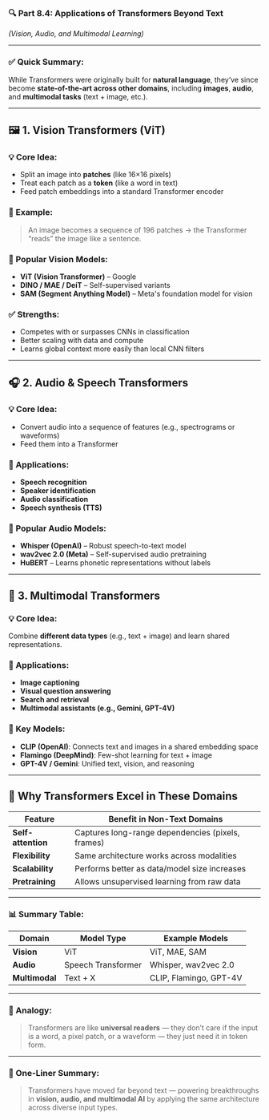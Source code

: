 ### 🔍 **Part 8.4: Applications of Transformers Beyond Text**

*(Vision, Audio, and Multimodal Learning)*

---

### ✅ **Quick Summary:**

While Transformers were originally built for **natural language**, they’ve since become **state-of-the-art across other domains**, including **images**, **audio**, and **multimodal tasks** (text + image, etc.).

---

## 🖼️ **1. Vision Transformers (ViT)**

### 💡 Core Idea:

* Split an image into **patches** (like 16×16 pixels)
* Treat each patch as a **token** (like a word in text)
* Feed patch embeddings into a standard Transformer encoder

### 📌 Example:

> An image becomes a sequence of 196 patches → the Transformer “reads” the image like a sentence.

### 🔧 Popular Vision Models:

* **ViT (Vision Transformer)** – Google
* **DINO / MAE / DeiT** – Self-supervised variants
* **SAM (Segment Anything Model)** – Meta's foundation model for vision

### ✅ Strengths:

* Competes with or surpasses CNNs in classification
* Better scaling with data and compute
* Learns global context more easily than local CNN filters

---

## 🎧 **2. Audio & Speech Transformers**

### 💡 Core Idea:

* Convert audio into a sequence of features (e.g., spectrograms or waveforms)
* Feed them into a Transformer

### 📌 Applications:

* **Speech recognition**
* **Speaker identification**
* **Audio classification**
* **Speech synthesis (TTS)**

### 🔧 Popular Audio Models:

* **Whisper (OpenAI)** – Robust speech-to-text model
* **wav2vec 2.0 (Meta)** – Self-supervised audio pretraining
* **HuBERT** – Learns phonetic representations without labels

---

## 🧠 **3. Multimodal Transformers**

### 💡 Core Idea:

Combine **different data types** (e.g., text + image) and learn shared representations.

### 🧩 Applications:

* **Image captioning**
* **Visual question answering**
* **Search and retrieval**
* **Multimodal assistants (e.g., Gemini, GPT-4V)**

### 🔧 Key Models:

* **CLIP (OpenAI)**: Connects text and images in a shared embedding space
* **Flamingo (DeepMind)**: Few-shot learning for text + image
* **GPT-4V / Gemini**: Unified text, vision, and reasoning

---

## 🧠 Why Transformers Excel in These Domains

| Feature            | Benefit in Non-Text Domains                       |
| ------------------ | ------------------------------------------------- |
| **Self-attention** | Captures long-range dependencies (pixels, frames) |
| **Flexibility**    | Same architecture works across modalities         |
| **Scalability**    | Performs better as data/model size increases      |
| **Pretraining**    | Allows unsupervised learning from raw data        |

---

### 📊 Summary Table:

| Domain         | Model Type         | Example Models         |
| -------------- | ------------------ | ---------------------- |
| **Vision**     | ViT                | ViT, MAE, SAM          |
| **Audio**      | Speech Transformer | Whisper, wav2vec 2.0   |
| **Multimodal** | Text + X           | CLIP, Flamingo, GPT-4V |

---

### 💬 Analogy:

> Transformers are like **universal readers** — they don’t care if the input is a word, a pixel patch, or a waveform — they just need it in token form.

---

### 🧠 One-Liner Summary:

> Transformers have moved far beyond text — powering breakthroughs in **vision, audio, and multimodal AI** by applying the same architecture across diverse input types.
